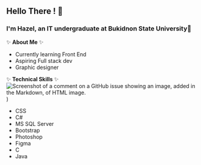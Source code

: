 ## Hello There ! 👋  
### I'm Hazel, an IT undergraduate at Bukidnon State University💫  

✨ **About Me** ✨  
- Currently learning Front End
- Aspiring Full stack dev 
- Graphic designer

✨ **Technical Skills** ✨  
![Screenshot of a comment on a GitHub issue showing an image, added in the Markdown, of HTML image.](https://cdn.iconscout.com/icon/free/png-256/free-html-5-logo-icon-download-in-svg-png-gif-file-formats--programming-langugae-language-pack-logos-icons-1175208.png))
- CSS
- C#
- MS SQL Server
- Bootstrap
- Photoshop
- Figma
- C
- Java
